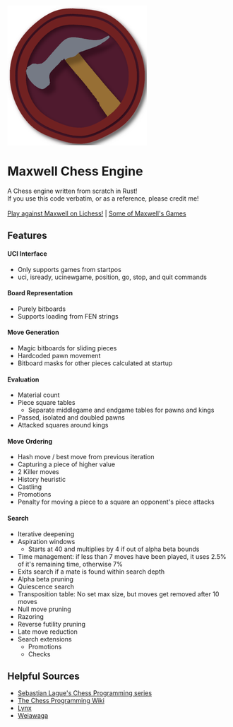 ![](/icon/Maxwell_316x316.png)
# Maxwell Chess Engine
 A Chess engine written from scratch in Rust!<br>
 If you use this code verbatim, or as a reference, please credit me!<br><br>
 [Play against Maxwell on Lichess!](https://lichess.org/@/MaxwellOnLC) | [Some of Maxwell's Games](https://www.chess.com/library/collections/maxwells-games-my-chess-engine-2FFU82NM4)

## Features
#### UCI Interface
 - Only supports games from startpos
 - uci, isready, ucinewgame, position, go, stop, and quit commands
#### Board Representation
 - Purely bitboards
 - Supports loading from FEN strings
#### Move Generation
 - Magic bitboards for sliding pieces
 - Hardcoded pawn movement
 - Bitboard masks for other pieces calculated at startup
#### Evaluation
 - Material count
 - Piece square tables
   - Separate middlegame and endgame tables for pawns and kings
 - Passed, isolated and doubled pawns
 - Attacked squares around kings
#### Move Ordering
 - Hash move / best move from previous iteration
 - Capturing a piece of higher value
 - 2 Killer moves
 - History heuristic
 - Castling
 - Promotions
 - Penalty for moving a piece to a square an opponent's piece attacks
#### Search
 - Iterative deepening
 - Aspiration windows
   - Starts at 40 and multiplies by 4 if out of alpha beta bounds
 - Time management: if less than 7 moves have been played, it uses 2.5% of it's remaining time, otherwise 7%
 - Exits search if a mate is found within search depth
 - Alpha beta pruning
 - Quiescence search
 - Transposition table: No set max size, but moves get removed after 10 moves
 - Null move pruning
 - Razoring
 - Reverse futility pruning
 - Late move reduction
 - Search extensions
   - Promotions
   - Checks

## Helpful Sources
 - [Sebastian Lague's Chess Programming series](https://www.youtube.com/playlist?list=PLFt_AvWsXl0cvHyu32ajwh2qU1i6hl77c)
 - [The Chess Programming Wiki](https://www.chessprogramming.org/Main_Page)
 - [Lynx](https://github.com/lynx-chess/Lynx/)
 - [Weiawaga](https://github.com/Heiaha/Weiawaga/)